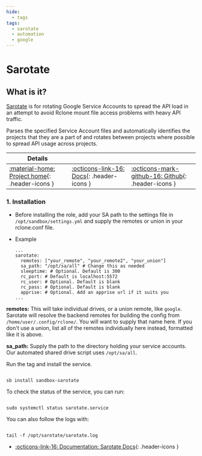 ```yaml
---
hide:
  - tags
tags:
  - sarotate
  - automation
  - google
---
```


# Sarotate

## What is it?

[Sarotate](https://github.com/saltydk/SARotate) is for rotating Google Service Accounts to spread the API load in an attempt to avoid Rclone mount file access problems with heavy API traffic.

Parses the specified Service Account files and automatically identifies the projects that they are a part of and rotates between projects where possible to spread API usage across projects.

| Details     |             |             |
|-------------|-------------|-------------|
| [:material-home: Project home](https://github.com/saltydk/SARotate){: .header-icons } | [:octicons-link-16: Docs](https://github.com/saltydk/SARotate#configuration){: .header-icons } | [:octicons-mark-github-16: Github](https://github.com/saltydk/SARotate){: .header-icons }|

### 1. Installation

- Before installing the role, add your SA path to the settings file in `/opt/sandbox/settings.yml` and supply the remotes or union in your rclone.conf file.

- Example

  ``` { .yaml}
  ...
  sarotate: 
    remotes: ["your_remote", "your_remote2", "your_union"]
    sa_path: "/opt/sa/all" # Change this as needed
    sleeptime: # Optional. Default is 300
    rc_port: # Default is localhost:5572
    rc_user: # Optional. Default is blank
    rc_pass: # Optional. Default is blank
    apprise: # Optional. Add an apprise url if it suits you
  ...
  ```

**remotes:** This will take individual drives, or a union remote, like `google`. Sarotate will  resolve the backend remotes for building the config from `/home/user/.config/rclone/`. You will want to supply that name here. If you don't use a union, list all of the remotes individually here instead, formatted like it is above.

**sa_path:** Supply the path to the directory holding your service accounts. Our automated shared drive script uses `/opt/sa/all`.

Run the tag and install the service.

``` shell

sb install sandbox-sarotate

```

To check the status of the service, you can run:

```shell

sudo systemctl status sarotate.service

```

You can also follow the logs with:

```shell

tail -f /opt/sarotate/sarotate.log

```

- [:octicons-link-16: Documentation: Sarotate Docs](https://github.com/saltydk/SARotate){: .header-icons }
